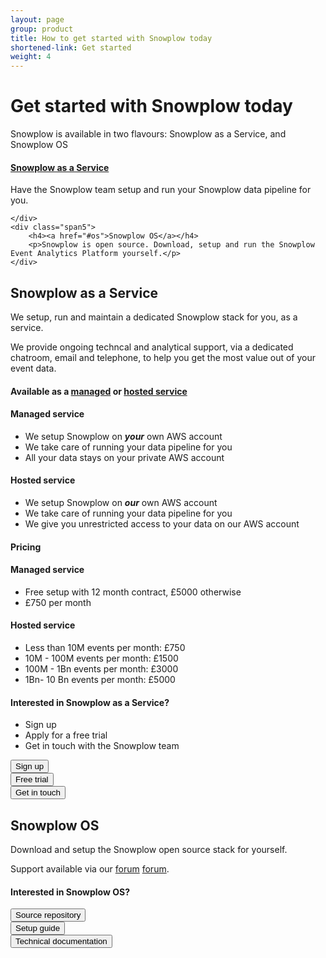 ```yaml
---
layout: page
group: product
title: How to get started with Snowplow today
shortened-link: Get started
weight: 4
---
```


# Get started with Snowplow today

Snowplow is available in two flavours: Snowplow as a Service, and Snowplow OS

<div class="row">
	<div class="offset1 span5">
		<h4><a href="#saas">Snowplow as a Service</a></h4>
		<p>Have the Snowplow team setup and run your Snowplow data pipeline for you.</p>

	</div>
	<div class="span5">
		<h4><a href="#os">Snowplow OS</a></h4>
		<p>Snowplow is open source. Download, setup and run the Snowplow Event Analytics Platform yourself.</p>
	</div>
</div>

<h2 id="saas">Snowplow as a Service</h2>

<p>We setup, run and maintain a dedicated Snowplow stack for you, as a service.</p> 

<p>We provide ongoing techncal and analytical support, via a dedicated chatroom, email and telephone, to help you get the most value out of your event data.</p>

<h4 class="text-info">Available as a <a href="#managed">managed</a> or <a href="#hosted">hosted service</a></h4> 

<div class="row" id="managed">
	<div class="offset1 span2">
		<h4>Managed service</h4>
	</div>
	<div class="span9" id="managed">
		<ul>
			<li>We setup Snowplow on <strong><em>your</em></strong> own AWS account</li>
			<li>We take care of running your data pipeline for you</li>
			<li>All your data stays on your private AWS account</li>
		</ul>
	</div>
</div>
<div class="row" id="hosted">
	<div class="offset1 span2">
		<h4>Hosted service</h4>
	</div>
	<div class="span9">
		<ul>
			<li>We setup Snowplow on <strong><em>our</em></strong> own AWS account</li>
			<li>We take care of running your data pipeline for you</li>
			<li>We give you unrestricted access to your data on our AWS account</li>
		</ul>
	</div>
</div>

<h4 class="text-info">Pricing</h4> 

<div class="row">
	<div class="offset1 span2">
		<h4>Managed service</h4>
	</div>
	<div class="span9">
		<ul>
			<li>Free setup with 12 month contract, £5000 otherwise</li>
			<li>£750 per month</li>
		</ul>
	</div>
</div>
<div class="row">
	<div class="offset1 span2">
		<h4>Hosted service</h4>
	</div>
	<div class="span9">
		<ul>
			<li>Less than 10M events per month: £750</li>
			<li>10M - 100M events per month: £1500</li>
			<li>100M - 1Bn events per month: £3000</li>
			<li>1Bn- 10 Bn events per month: £5000</li>
		</ul>
	</div>
</div>

<h4 class="text-info">Interested in Snowplow as a Service?</h4>

* Sign up
* Apply for a free trial
* Get in touch with the Snowplow team

<div class="row">
	<div class="span4">
		<button class="btn btn-success btn-primary" type="button">Sign up</button>
	</div>
	<div class="span4">
		<button class="btn btn-success" type="button">Free trial</button>
	</div>
	<div class="span4">
		<button class="btn btn-success" type="button">Get in touch</button>
	</div>
</div>

<h2 id="os">Snowplow OS</h2>

Download and setup the Snowplow open source stack for yourself.

Support available via our [forum] [forum].

<h4>Interested in Snowplow OS?</h4>

<div class="row">
	<div class="span4">
		<a href="https://github.com/snowplow/snowplow"><button class="btn btn-success btn-primary" type="button">Source repository</button></a>
	</div>
	<div class="span4">
		<a href="https://github.com/snowplow/snowplow/wiki/Setting-up-Snowplow"><button class="btn btn-success" type="button">Setup guide</button></a>
	</div>
	<div class="span4">
		<a href="https://github.com/snowplow/snowplow/wiki/Snowplow-technical-documentation"><button class="btn btn-success" type="button">Technical documentation</button></a>
	</div>
</div>




[forum]: https://groups.google.com/forum/#!forum/snowplow-user

